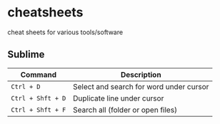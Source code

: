 # cheatsheets
cheat sheets for various tools/software

## Sublime

| Command | Description |
| -- | -- |
| `Ctrl + D` | Select and search for word under cursor |
| `Ctrl + Shft + D` | Duplicate line under cursor |
| `Ctrl + Shft + F` | Search all (folder or open files) |
